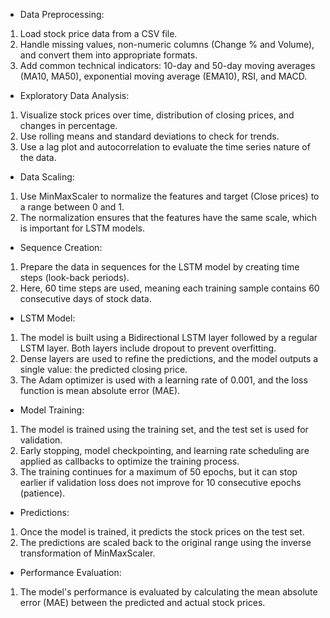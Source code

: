 * Data Preprocessing:
1. Load stock price data from a CSV file.
2. Handle missing values, non-numeric columns (Change % and Volume), and convert them into appropriate formats.
3. Add common technical indicators: 10-day and 50-day moving averages (MA10, MA50), exponential moving average (EMA10), RSI, and MACD.

* Exploratory Data Analysis:
1. Visualize stock prices over time, distribution of closing prices, and changes in percentage.
2. Use rolling means and standard deviations to check for trends.
3. Use a lag plot and autocorrelation to evaluate the time series nature of the data.

* Data Scaling:
1. Use MinMaxScaler to normalize the features and target (Close prices) to a range between 0 and 1.
2. The normalization ensures that the features have the same scale, which is important for LSTM models.

* Sequence Creation:
1. Prepare the data in sequences for the LSTM model by creating time steps (look-back periods).
2. Here, 60 time steps are used, meaning each training sample contains 60 consecutive days of stock data.

* LSTM Model:
1. The model is built using a Bidirectional LSTM layer followed by a regular LSTM layer. Both layers include dropout to prevent overfitting.
2. Dense layers are used to refine the predictions, and the model outputs a single value: the predicted closing price.
3. The Adam optimizer is used with a learning rate of 0.001, and the loss function is mean absolute error (MAE).

* Model Training:

1. The model is trained using the training set, and the test set is used for validation.
2. Early stopping, model checkpointing, and learning rate scheduling are applied as callbacks to optimize the training process.
3. The training continues for a maximum of 50 epochs, but it can stop earlier if validation loss does not improve for 10 consecutive epochs (patience).

* Predictions:
1. Once the model is trained, it predicts the stock prices on the test set.
2. The predictions are scaled back to the original range using the inverse transformation of MinMaxScaler.

* Performance Evaluation:
1. The model's performance is evaluated by calculating the mean absolute error (MAE) between the predicted and actual stock prices.
